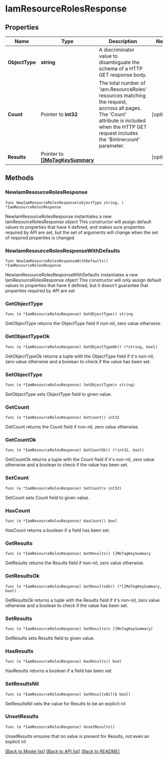 # IamResourceRolesResponse

## Properties

Name | Type | Description | Notes
------------ | ------------- | ------------- | -------------
**ObjectType** | **string** | A discriminator value to disambiguate the schema of a HTTP GET response body. | 
**Count** | Pointer to **int32** | The total number of &#39;iam.ResourceRoles&#39; resources matching the request, accross all pages. The &#39;Count&#39; attribute is included when the HTTP GET request includes the &#39;$inlinecount&#39; parameter. | [optional] 
**Results** | Pointer to [**[]MoTagKeySummary**](mo.TagKeySummary.md) |  | [optional] 

## Methods

### NewIamResourceRolesResponse

`func NewIamResourceRolesResponse(objectType string, ) *IamResourceRolesResponse`

NewIamResourceRolesResponse instantiates a new IamResourceRolesResponse object
This constructor will assign default values to properties that have it defined,
and makes sure properties required by API are set, but the set of arguments
will change when the set of required properties is changed

### NewIamResourceRolesResponseWithDefaults

`func NewIamResourceRolesResponseWithDefaults() *IamResourceRolesResponse`

NewIamResourceRolesResponseWithDefaults instantiates a new IamResourceRolesResponse object
This constructor will only assign default values to properties that have it defined,
but it doesn't guarantee that properties required by API are set

### GetObjectType

`func (o *IamResourceRolesResponse) GetObjectType() string`

GetObjectType returns the ObjectType field if non-nil, zero value otherwise.

### GetObjectTypeOk

`func (o *IamResourceRolesResponse) GetObjectTypeOk() (*string, bool)`

GetObjectTypeOk returns a tuple with the ObjectType field if it's non-nil, zero value otherwise
and a boolean to check if the value has been set.

### SetObjectType

`func (o *IamResourceRolesResponse) SetObjectType(v string)`

SetObjectType sets ObjectType field to given value.


### GetCount

`func (o *IamResourceRolesResponse) GetCount() int32`

GetCount returns the Count field if non-nil, zero value otherwise.

### GetCountOk

`func (o *IamResourceRolesResponse) GetCountOk() (*int32, bool)`

GetCountOk returns a tuple with the Count field if it's non-nil, zero value otherwise
and a boolean to check if the value has been set.

### SetCount

`func (o *IamResourceRolesResponse) SetCount(v int32)`

SetCount sets Count field to given value.

### HasCount

`func (o *IamResourceRolesResponse) HasCount() bool`

HasCount returns a boolean if a field has been set.

### GetResults

`func (o *IamResourceRolesResponse) GetResults() []MoTagKeySummary`

GetResults returns the Results field if non-nil, zero value otherwise.

### GetResultsOk

`func (o *IamResourceRolesResponse) GetResultsOk() (*[]MoTagKeySummary, bool)`

GetResultsOk returns a tuple with the Results field if it's non-nil, zero value otherwise
and a boolean to check if the value has been set.

### SetResults

`func (o *IamResourceRolesResponse) SetResults(v []MoTagKeySummary)`

SetResults sets Results field to given value.

### HasResults

`func (o *IamResourceRolesResponse) HasResults() bool`

HasResults returns a boolean if a field has been set.

### SetResultsNil

`func (o *IamResourceRolesResponse) SetResultsNil(b bool)`

 SetResultsNil sets the value for Results to be an explicit nil

### UnsetResults
`func (o *IamResourceRolesResponse) UnsetResults()`

UnsetResults ensures that no value is present for Results, not even an explicit nil

[[Back to Model list]](../README.md#documentation-for-models) [[Back to API list]](../README.md#documentation-for-api-endpoints) [[Back to README]](../README.md)


